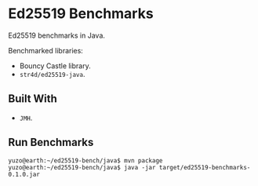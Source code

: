 # Ed25519 Benchmarks

Ed25519 benchmarks in Java.

Benchmarked libraries:

- Bouncy Castle library.
- `str4d/ed25519-java`.

## Built With

- `JMH`.

## Run Benchmarks

```console
yuzo@earth:~/ed25519-bench/java$ mvn package
yuzo@earth:~/ed25519-bench/java$ java -jar target/ed25519-benchmarks-0.1.0.jar
```
